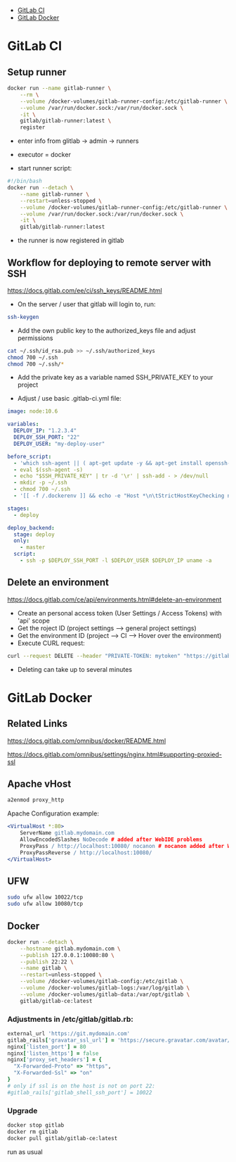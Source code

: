 - [GitLab CI](#gitLab-ci)
- [GitLab Docker](#gitlab-docker)

# GitLab CI

## Setup runner

```bash
docker run --name gitlab-runner \
    --rm \
    --volume /docker-volumes/gitlab-runner-config:/etc/gitlab-runner \
    --volume /var/run/docker.sock:/var/run/docker.sock \
    -it \
    gitlab/gitlab-runner:latest \
    register
```

* enter info from glitlab -> admin -> runners
* executor = docker

* start runner script:

```bash
#!/bin/bash
docker run --detach \
    --name gitlab-runner \
    --restart=unless-stopped \
    --volume /docker-volumes/gitlab-runner-config:/etc/gitlab-runner \
    --volume /var/run/docker.sock:/var/run/docker.sock \
    -it \
    gitlab/gitlab-runner:latest
```

* the runner is now registered in gitlab

## Workflow for deploying to remote server with SSH

https://docs.gitlab.com/ee/ci/ssh_keys/README.html

- On the server / user that gitlab will login to, run:

```bash
ssh-keygen
```

- Add the own public key to the authorized_keys file and adjust permissions

```bash
cat ~/.ssh/id_rsa.pub >> ~/.ssh/authorized_keys
chmod 700 ~/.ssh
chmod 700 ~/.ssh/*
```

- Add the private key as a variable named SSH_PRIVATE_KEY to your project

- Adjust / use basic .gitlab-ci.yml file:

```yaml
image: node:10.6

variables:
  DEPLOY_IP: "1.2.3.4"
  DEPLOY_SSH_PORT: "22"
  DEPLOY_USER: "my-deploy-user"

before_script:
  - 'which ssh-agent || ( apt-get update -y && apt-get install openssh-client -y )'
  - eval $(ssh-agent -s)
  - echo "$SSH_PRIVATE_KEY" | tr -d '\r' | ssh-add - > /dev/null
  - mkdir -p ~/.ssh
  - chmod 700 ~/.ssh
  - '[[ -f /.dockerenv ]] && echo -e "Host *\n\tStrictHostKeyChecking no\n\n" > ~/.ssh/config'

stages:
  - deploy

deploy_backend:
  stage: deploy
  only:
    - master
  script:
    - ssh -p $DEPLOY_SSH_PORT -l $DEPLOY_USER $DEPLOY_IP uname -a
```


## Delete an environment

https://docs.gitlab.com/ce/api/environments.html#delete-an-environment

- Create an personal access token (User Settings / Access Tokens) with 'api' scope
- Get the roject ID (project settings --> general project settings)
- Get the environment ID (project --> CI --> Hover over the environment)
- Execute CURL request:

```bash
curl --request DELETE --header "PRIVATE-TOKEN: mytoken" "https://gitlab.example.com/api/v4/projects/1/environments/1"
```

- Deleting can take up to several minutes

# GitLab Docker

## Related Links

https://docs.gitlab.com/omnibus/docker/README.html

https://docs.gitlab.com/omnibus/settings/nginx.html#supporting-proxied-ssl

## Apache vHost


```bash
a2enmod proxy_http
```

Apache Configuration example:

```apache
<VirtualHost *:80>
    ServerName gitlab.mydomain.com
    AllowEncodedSlashes NoDecode # added after WebIDE problems
    ProxyPass / http://localhost:10080/ nocanon # nocanon added after WebIDE problems
    ProxyPassReverse / http://localhost:10080/
</VirtualHost>
```

## UFW

```bash
sudo ufw allow 10022/tcp
sudo ufw allow 10080/tcp
```

## Docker

```bash
docker run --detach \
    --hostname gitlab.mydomain.com \
    --publish 127.0.0.1:10080:80 \
    --publish 22:22 \
    --name gitlab \
    --restart=unless-stopped \
    --volume /docker-volumes/gitlab-config:/etc/gitlab \
    --volume /docker-volumes/gitlab-logs:/var/log/gitlab \
    --volume /docker-volumes/gitlab-data:/var/opt/gitlab \
    gitlab/gitlab-ce:latest
```

### Adjustments in /etc/gitlab/gitlab.rb:

```ruby
external_url 'https://git.mydomain.com'
gitlab_rails['gravatar_ssl_url'] = 'https://secure.gravatar.com/avatar/%{hash}?s=%{size}&d=identicon'
nginx['listen_port'] = 80
nginx['listen_https'] = false
nginx['proxy_set_headers'] = {
  "X-Forwarded-Proto" => "https",
  "X-Forwarded-Ssl" => "on"
}
# only if ssl is on the host is not on port 22:
#gitlab_rails['gitlab_shell_ssh_port'] = 10022
```

### Upgrade

```bash
docker stop gitlab
docker rm gitlab
docker pull gitlab/gitlab-ce:latest
```

run as usual
